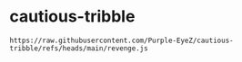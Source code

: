 # cautious-tribble

```
https://raw.githubusercontent.com/Purple-EyeZ/cautious-tribble/refs/heads/main/revenge.js
```

